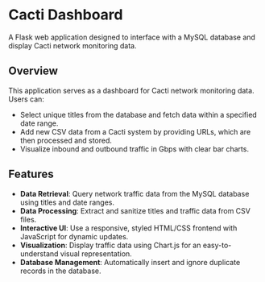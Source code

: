 # Cacti Dashboard

A Flask web application designed to interface with a MySQL database and display Cacti network monitoring data.

## Overview
This application serves as a dashboard for Cacti network monitoring data. Users can:
- Select unique titles from the database and fetch data within a specified date range.
- Add new CSV data from a Cacti system by providing URLs, which are then processed and stored.
- Visualize inbound and outbound traffic in Gbps with clear bar charts.

## Features
- **Data Retrieval**: Query network traffic data from the MySQL database using titles and date ranges.
- **Data Processing**: Extract and sanitize titles and traffic data from CSV files.
- **Interactive UI**: Use a responsive, styled HTML/CSS frontend with JavaScript for dynamic updates.
- **Visualization**: Display traffic data using Chart.js for an easy-to-understand visual representation.
- **Database Management**: Automatically insert and ignore duplicate records in the database.

